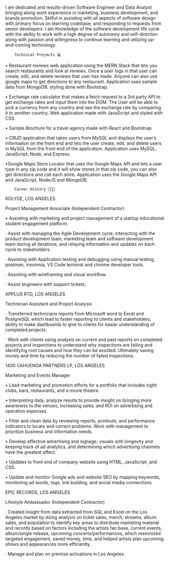 
I am dedicated and results-driven Software Engineer and Data Analyst bringing along work experience in marketing, business development, and brands promotion. Skilful in assisting with all aspects of software design with primary focus on learning codebase, and responding to requests from senior developers. I am Knowledge of the software development life cycle with the ability to work with a high degree of autonomy and self-direction along with passion and willingness to continue learning and utilizing up-and-coming technology.

		Technical Projects 💻 

• Restaurant reviews web application using the MERN Stack that lets you search restaurants and look at reviews. Once a user logs in that user can create, edit, and delete reviews that user has made. Anyone can also use google maps to get directions to any restaurant. Application uses sample data from MongoDB, styling done with Bootstrap.
  

• Exchange rate calculator that makes a fetch request to a 3rd party API to get exchange rates and input them into the DOM. The User will be able to pick a currency from any country and see the exchange rate by comparing it to another country. Web application made with JavaScript and styled with CSS.


• Sample Brochure for a travel agency made with React and Bootstrap.


• CRUD application that takes users from MySQL and displays the user’s information on the front end and lets the user create, edit, and delete users in MySQL from the front end of the application. Application uses MySQL, JavaScript, Node, and Express.


•Google Maps Store Locator that uses the Google Maps API and lets a user type in any zip code and it will show stores in that zip code, you can also get directions and call each store. Application uses the Google Maps API and JavaScript, NodeJS and MongoDB.




		Career History 👨🏾‍💻

KOLYDE, LOS ANGELES

Project Management Associate (Independent Contractor)

•	Assisting with marketing and project management of a startup educational student engagement platform.

·	Assist with managing the Agile Development cycle, interacting with the product development team, marketing team and software development team during all iterations, and relaying information and updates on each cycle to stakeholders.

·	Assisting with Application testing and debugging using manual testing, postman, insomnia, VS Code terminal and chrome developer tools.

·	Assisting with wireframing and visual workflow.

·	Assist engineers with support tickets. 


APPLUS RTD, LOS ANGELES 

Technician Assistant and Project Analysis 

·	Transferred technicians reports from Microsoft word to Excel and PostgreSQL which lead to faster reporting to clients and stakeholders, ability to make dashboards to give to clients for easier understanding of completed projects.

·	Work with clients using analysis on current and past reports on completed projects and inspections to understand why inspections are failing and identifying root causes and how they can be avoided. Ultimately saving money and time by reducing the number of failed inspections.


1430 CAHUENGA PARTNERS LP, LOS ANGELES 

Marketing and Events Manager

•	Lead marketing and promotion efforts for a portfolio that includes night clubs, bars, restaurants, and a movie theatre. 

•	 Interpreting data, analyze results to provide insight on bringing more awareness to the venues, increasing sales, and ROI on advertising and operation expenses. 

•	Filter and clean data by reviewing reports, printouts, and performance indicators to locate and correct problems.  Work with management to prioritize business and information needs.

•	Develop effective advertising and signage, visuals with longevity and keeping track of ad analytics, and determining which advertising channels have the greatest affect. 

•	Updates to front end of company website using HTML, JavaScript, and CSS.

•	Update and monitor Google ads and website SEO by mapping keywords, monitoring ad words, tags, link building, and social media connections.


EPIC RECORDS, LOS ANGELES  

Lifestyle Ambassador (Independent Contractor)

·	Created insight from data extracted from SQL and Excel on the Los Angeles market by doing analysis on ticket sales, merch, streams, album sales, and population to identify key areas to distribute marketing material and records based on factors including the artists fan base, current events, album/single release, upcoming concerts/performances, which maximized targeted engagement, saved money, time, and helped artists plan upcoming shows and appearances more efficiently. 

·	Manage and plan on premise activations in Los Angeles.

